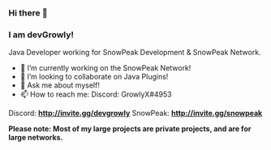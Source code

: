 ### Hi there 👋

### I am **devGrowly!**  

Java Developer working for SnowPeak Development & SnowPeak Network.

- 🔭 I’m currently working on the SnowPeak Network!
- 👯 I’m looking to collaborate on Java Plugins!
- 💬 Ask me about myself!
- 📫 How to reach me: Discord: GrowlyX#4953

Discord: **http://invite.gg/devgrowly**
SnowPeak: **http://invite.gg/snowpeak**

**Please note: Most of my large projects are private projects, and are for large networks.**

